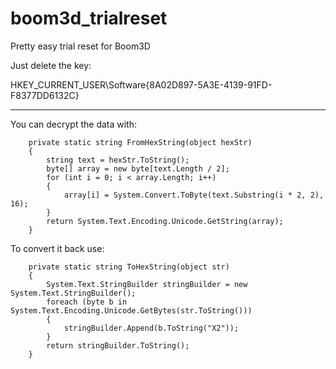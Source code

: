 # boom3d_trialreset
Pretty easy trial reset for Boom3D

Just delete the key:

HKEY_CURRENT_USER\Software\{8A02D897-5A3E-4139-91FD-F8377DD6132C}

------------------------------------------------------------------

You can decrypt the data with:

        private static string FromHexString(object hexStr)
        {
            string text = hexStr.ToString();
            byte[] array = new byte[text.Length / 2];
            for (int i = 0; i < array.Length; i++)
            {
                array[i] = System.Convert.ToByte(text.Substring(i * 2, 2), 16);
            }
            return System.Text.Encoding.Unicode.GetString(array);
        }
        
To convert it back use:

        private static string ToHexString(object str)
        {
            System.Text.StringBuilder stringBuilder = new System.Text.StringBuilder();
            foreach (byte b in System.Text.Encoding.Unicode.GetBytes(str.ToString()))
            {
                stringBuilder.Append(b.ToString("X2"));
            }
            return stringBuilder.ToString();
        }
        
